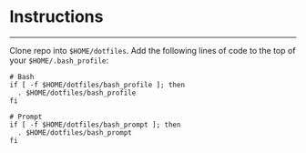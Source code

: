 # Instructions
-----
Clone repo into `$HOME/dotfiles`. Add the following lines of code to the top of your `$HOME/.bash_profile`:

```
# Bash
if [ -f $HOME/dotfiles/bash_profile ]; then
  . $HOME/dotfiles/bash_profile
fi

# Prompt
if [ -f $HOME/dotfiles/bash_prompt ]; then
  . $HOME/dotfiles/bash_prompt
fi
```